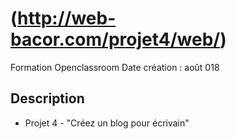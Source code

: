 # (http://web-bacor.com/projet4/web/)

Formation Openclassroom
Date création : août 018

## Description

* Projet 4  - "Créez un blog pour écrivain"


